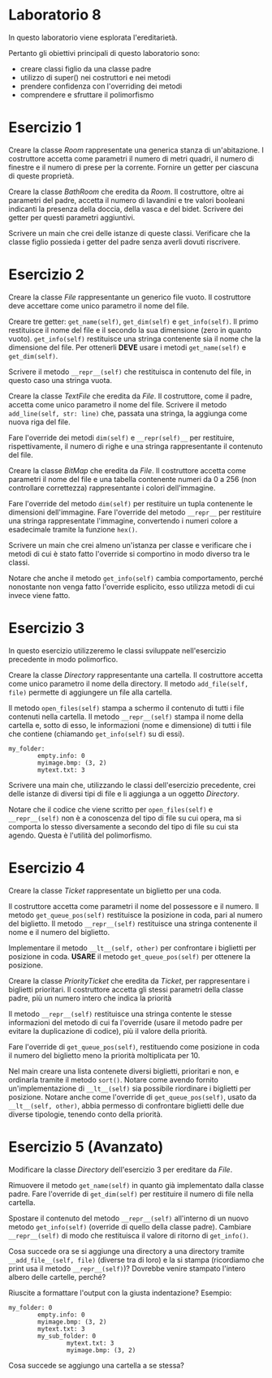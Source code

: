 # Laboratorio 8
In questo laboratorio viene esplorata l'ereditarietà.

Pertanto gli obiettivi principali di questo laboratorio sono:
- creare classi figlio da una classe padre
- utilizzo di super() nei costruttori e nei metodi
- prendere confidenza con l'overriding dei metodi
- comprendere e sfruttare il polimorfismo

# Esercizio 1
Creare la classe *Room* rappresentate una generica stanza di un'abitazione.
I costruttore accetta come parametri il numero di metri quadri,
il numero di finestre e il numero di prese per la corrente.
Fornire un getter per ciascuna di queste proprietà.

Creare la classe *BathRoom* che eredita da *Room*.
Il costruttore, oltre ai parametri del padre,
accetta il numero di lavandini e tre valori booleani
indicanti la presenza della doccia, della vasca e del bidet.
Scrivere dei getter per questi parametri aggiuntivi.

Scrivere un main che crei delle istanze di queste classi.
Verificare che la classe figlio possieda i getter del padre
senza averli dovuti riscrivere.

# Esercizio 2
Creare la classe *File* rappresentante un generico file vuoto.
Il costruttore deve accettare come unico parametro il nome del file.

Creare tre getter: ```get_name(self)```, ```get_dim(self)``` e ```get_info(self)```.
Il primo restituisce il nome del file e il secondo la sua dimensione (zero in quanto vuoto).
```get_info(self)``` restituisce una stringa contenente sia il nome che la dimensione del file.
Per ottenerli **DEVE** usare i metodi ```get_name(self)``` e ```get_dim(self)```.

Scrivere il metodo ```__repr__(self)``` che restituisca in contenuto del file,
in questo caso una stringa vuota.

Creare la classe *TextFile* che eredita da *File*.
Il costruttore, come il padre, accetta come unico parametro il nome del file.
Scrivere il metodo ```add_line(self, str: line)``` che,
passata una stringa, la aggiunga come nuova riga del file.

Fare l'override dei metodi ```dim(self)``` e ```__repr(self)__``` per restituire, rispettivamente,
il numero di righe e una stringa rappresentante il contenuto del file.

Creare la classe *BitMap* che eredita da *File*.
Il costruttore accetta come parametri il nome del file e una tabella contenente numeri da 0 a 256
(non controllare correttezza) rappresentante i colori dell'immagine.

Fare l'override del metodo ```dim(self)``` per restituire un tupla contenente le dimensioni dell'immagine.
Fare l'override del metodo ```__repr__``` per restituire una stringa rappresentate l'immagine,
convertendo i numeri colore a esadecimale tramite la funzione ```hex()```.

Scrivere un main che crei almeno un'istanza per classe
e verificare che i metodi di cui è stato fatto l'override si comportino in modo diverso tra le classi.

Notare che anche il metodo ```get_info(self)``` cambia comportamento,
perché nonostante non venga fatto l'override esplicito, esso utilizza metodi di cui invece viene fatto.


# Esercizio 3
In questo esercizio utilizzeremo le classi sviluppate nell'esercizio precedente in modo polimorfico.

Creare la classe *Directory* rappresentante una cartella.
Il costruttore accetta come unico parametro il nome della directory.
Il metodo ```add_file(self, file)``` permette di aggiungere un file alla cartella.

Il metodo ```open_files(self)``` stampa a schermo il contenuto di tutti i file contenuti nella cartella.
Il metodo ```__repr__(self)``` stampa il nome della cartella e, sotto di esso, le informazioni (nome e dimensione)
di tutti i file che contiene (chiamando ```get_info(self)``` su di essi).

```
my_folder: 
        empty.info: 0
        myimage.bmp: (3, 2)
        mytext.txt: 3
```

Scrivere una main che, utilizzando le classi dell'esercizio precedente,
crei delle istanze di diversi tipi di file e li aggiunga a un oggetto *Directory*.

Notare che il codice che viene scritto per ```open_files(self)``` e ```__repr__(self)```
non è a conoscenza del tipo di file su cui opera,
ma si comporta lo stesso diversamente a secondo del tipo di file su cui sta agendo.
Questa è l'utilità del polimorfismo.

# Esercizio 4
Creare la classe *Ticket* rappresentate un biglietto per una coda.

Il costruttore accetta come parametri il nome del possessore e il numero.
Il metodo ```get_queue_pos(self)``` restituisce la posizione in coda, pari al numero del biglietto.
Il metodo ```__repr__(self)``` restituisce una stringa contenente il nome e il numero del biglietto.

Implementare il metodo ```__lt__(self, other)``` per confrontare i biglietti per posizione in coda.
**USARE** il metodo ```get_queue_pos(self)``` per ottenere la posizione.

Creare la classe *PriorityTicket* che eredita da *Ticket*, per rappresentare i biglietti prioritari.
Il costruttore accetta gli stessi parametri della classe padre,
più un numero intero che indica la priorità

Il metodo ```__repr__(self)``` restituisce una stringa 
contente le stesse informazioni del metodo di cui fa l'override
(usare il metodo padre per evitare la duplicazione di codice), più il valore della priorità.

Fare l'override di ```get_queue_pos(self)```, restituendo come posizione in coda il numero del biglietto
meno la priorità moltiplicata per 10.

Nel main creare una lista contenete diversi biglietti, prioritari e non, e ordinarla tramite il metodo ```sort()```.
Notare come avendo fornito un'implementazione di ```__lt__(self)``` sia possibile riordinare i biglietti per posizione.
Notare anche come l'override di ```get_queue_pos(self)```, usato da ``` __lt__(self, other)```,
abbia permesso di confrontare biglietti delle due diverse tipologie, tenendo conto della priorità.

# Esercizio 5 (Avanzato)
Modificare la classe *Directory* dell'esercizio 3 per ereditare da *File*.

Rimuovere il metodo ```get_name(self)``` in quanto già implementato dalla classe padre.
Fare l'override di ```get_dim(self)``` per restituire il numero di file nella cartella.

Spostare il contenuto del metodo ```__repr__(self)```
all'interno di un nuovo metodo ```get_info(self)``` (override di quello della classe padre).
Cambiare ```__repr__(self)``` di modo che restituisca il valore di ritorno di ```get_info()```.

Cosa succede ora se si aggiunge una directory a una directory tramite ```__add_file__(self, file)``` 
(diverse tra di loro) e la si stampa (ricordiamo che print usa il metodo ```__repr__(self)```)?
Dovrebbe venire stampato l'intero albero delle cartelle, perché?

Riuscite a formattare l'output con la giusta indentazione? Esempio:

```
my_folder: 0
        empty.info: 0
        myimage.bmp: (3, 2)
        mytext.txt: 3
        my_sub_folder: 0
                mytext.txt: 3
                myimage.bmp: (3, 2)
```

Cosa succede se aggiungo una cartella a se stessa?





























